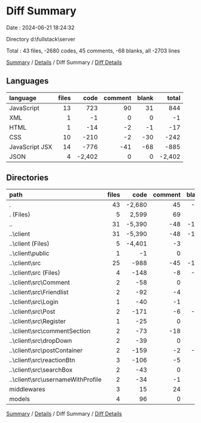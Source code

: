 # Diff Summary

Date : 2024-06-21 18:24:32

Directory d:\\fullstack\\server

Total : 43 files,  -2680 codes, 45 comments, -68 blanks, all -2703 lines

[Summary](results.md) / [Details](details.md) / Diff Summary / [Diff Details](diff-details.md)

## Languages
| language | files | code | comment | blank | total |
| :--- | ---: | ---: | ---: | ---: | ---: |
| JavaScript | 13 | 723 | 90 | 31 | 844 |
| XML | 1 | -1 | 0 | 0 | -1 |
| HTML | 1 | -14 | -2 | -1 | -17 |
| CSS | 10 | -210 | -2 | -30 | -242 |
| JavaScript JSX | 14 | -776 | -41 | -68 | -885 |
| JSON | 4 | -2,402 | 0 | 0 | -2,402 |

## Directories
| path | files | code | comment | blank | total |
| :--- | ---: | ---: | ---: | ---: | ---: |
| . | 43 | -2,680 | 45 | -68 | -2,703 |
| . (Files) | 5 | 2,599 | 69 | 19 | 2,687 |
| .. | 31 | -5,390 | -48 | -106 | -5,544 |
| ..\\client | 31 | -5,390 | -48 | -106 | -5,544 |
| ..\\client (Files) | 5 | -4,401 | -3 | -6 | -4,410 |
| ..\\client\\public | 1 | -1 | 0 | 0 | -1 |
| ..\\client\\src | 25 | -988 | -45 | -100 | -1,133 |
| ..\\client\\src (Files) | 4 | -148 | -8 | -18 | -174 |
| ..\\client\\src\\Comment | 2 | -58 | 0 | -8 | -66 |
| ..\\client\\src\\Friendlist | 2 | -92 | -4 | -3 | -99 |
| ..\\client\\src\\Login | 1 | -40 | -1 | -7 | -48 |
| ..\\client\\src\\Post | 2 | -171 | -6 | -13 | -190 |
| ..\\client\\src\\Register | 1 | -25 | 0 | -8 | -33 |
| ..\\client\\src\\commentSection | 2 | -73 | -18 | -8 | -99 |
| ..\\client\\src\\dropDown | 2 | -39 | 0 | -4 | -43 |
| ..\\client\\src\\postContainer | 2 | -159 | -2 | -10 | -171 |
| ..\\client\\src\\reactionBtn | 3 | -106 | -5 | -8 | -119 |
| ..\\client\\src\\searchBox | 2 | -43 | 0 | -8 | -51 |
| ..\\client\\src\\usernameWithProfile | 2 | -34 | -1 | -5 | -40 |
| middlewares | 3 | 15 | 24 | 6 | 45 |
| models | 4 | 96 | 0 | 13 | 109 |

[Summary](results.md) / [Details](details.md) / Diff Summary / [Diff Details](diff-details.md)